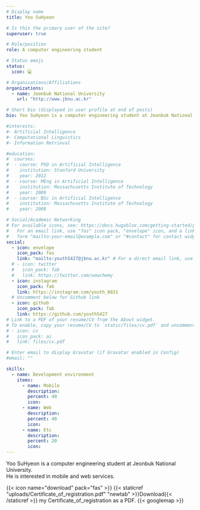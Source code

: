 ```yaml
---
# Display name
title: Yoo SuHyeon

# Is this the primary user of the site?
superuser: true

# Role/position
role: A computer engineering student

# Status emoji
status:
  icon: 💻

# Organizations/Affiliations
organizations:
  - name: Jeonbuk National University
    url: "http://www.jbnu.ac.kr"

# Short bio (displayed in user profile at end of posts)
bio: Yoo SuHyeon is a computer engineering student at Jeonbuk National University. He is interested in mobile and web services.

#interests:
#- Artificial Intelligence
#- Computational Linguistics
#- Information Retrieval

#education:
#  courses:
#  - course: PhD in Artificial Intelligence
#    institution: Stanford University
#    year: 2012
#  - course: MEng in Artificial Intelligence
#    institution: Massachusetts Institute of Technology
#    year: 2009
#  - course: BSc in Artificial Intelligence
#    institution: Massachusetts Institute of Technology
#    year: 2008

# Social/Academic Networking
# For available icons, see: https://docs.hugoblox.com/getting-started/page-builder/#icons
#   For an email link, use "fas" icon pack, "envelope" icon, and a link in the
#   form "mailto:your-email@example.com" or "#contact" for contact widget.
social:
  - icon: envelope
    icon_pack: fas
    link: "mailto:youth5427@jbnu.ac.kr" # For a direct email link, use "mailto:test@example.org".
  # - icon: twitter
  #   icon_pack: fab
  #   link: https://twitter.com/wowchemy
  - icon: instagram
    icon_pack: fab
    link: https://instagram.com/youth_0831
  # Uncomment below for Github link
  - icon: github
    icon_pack: fab
    link: https://github.com/youth5427
# Link to a PDF of your resume/CV from the About widget.
# To enable, copy your resume/CV to `static/files/cv.pdf` and uncomment the lines below.
# - icon: cv
#   icon_pack: ai
#   link: files/cv.pdf

# Enter email to display Gravatar (if Gravatar enabled in Config)
#email: ""

skills:
  - name: Development environment
    items:
      - name: Mobile
        description:
        percent: 40
        icon:
      - name: Web
        description:
        percent: 40
        icon:
      - name: Etc
        description:
        percent: 20
        icon:
---
```


Yoo SuHyeon is a computer engineering student at Jeonbuk National University. <br>He is interested in mobile and web services.

{{< icon name="download" pack="fas" >}} {{< staticref "uploads/Certificate_of_registration.pdf" "newtab" >}}Download{{< /staticref >}} my Certificate_of_registration as a PDF.
{{< googlemap >}}

